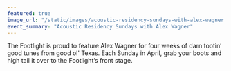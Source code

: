 ```yaml
---
featured: true
image_url: "/static/images/acoustic-residency-sundays-with-alex-wagner.jpg"
event_summary: "Acoustic Residency Sundays with Alex Wagner"
---
```


The Footlight is proud to feature Alex Wagner for four weeks of darn tootin&rsquo; good tunes from good ol' Texas. Each Sunday in April, grab your boots and high tail it over to the Footlight&rsquo;s front stage.
